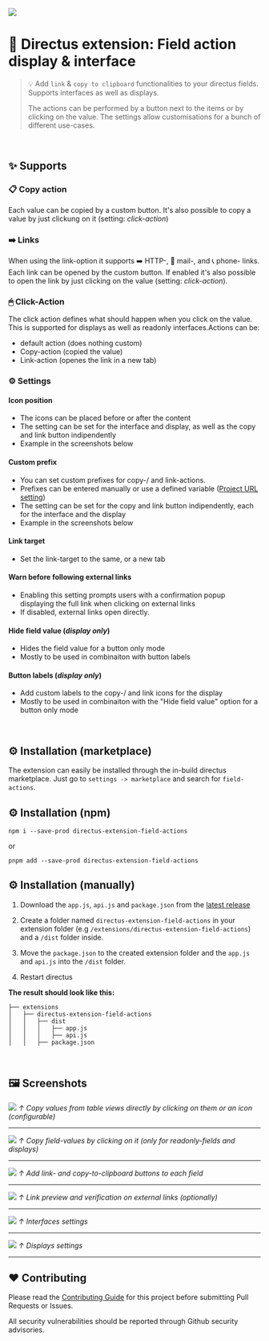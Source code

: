 ![](https://raw.githubusercontent.com/utomic-media/directus-extension-field-actions/main/docs/Directus-Extension-Field-Actions.png)

# 🐰 Directus extension: Field action display & interface

> 💡 Add `link` & `copy to clipboard` functionalities to your directus fields. Supports interfaces as well as displays.
>
> The actions can be performed by a button next to the items or by clicking on the value. The settings allow customisations for a bunch of different use-cases.

<br />

## ✨ Supports

### 📋 Copy action

Each value can be copied by a custom button. It's also possible to copy a value by just clickung on it (setting: *click-action*)

### ➡️ Links

When using the link-option it supports ➡️ HTTP-, 📧 mail-, and 📞 phone- links. Each link can be opened by the custom button. If enabled it's also possible to open the link by just clicking on the value (setting: *click-action*).

### 🖱 Click-Action

The click action defines what should happen when you click on the value. This is supported for displays as well as readonly interfaces.Actions can be:

* default action (does nothing custom)
* Copy-action (copied the value)
* Link-action (openes the link in a new tab)

### ⚙ Settings

#### Icon position

- The icons can be placed before or after the content
- The setting can be set for the interface and display, as well as the copy and link button indipendently
- Example in the screenshots below

#### Custom prefix

- You can set custom prefixes for copy-/ and link-actions.
- Prefixes can be entered manually or use a defined variable ([Project URL setting](https://docs.directus.io/configuration/project-settings.html#general))
- The setting can be set for the copy and link button indipendently, each for the interface and the display
- Example in the screenshots below

#### Link target

- Set the link-target to the same, or a new tab

#### Warn before following external links

- Enabling this setting prompts users with a confirmation popup displaying the full link when clicking on external links
- If disabled, external links open directly.

#### Hide field value (_display only_)

- Hides the field value for a button only mode
- Mostly to be used in combinaiton with button labels

#### Button labels (_display only_)

- Add custom labels to the copy-/ and link icons for the display
- Mostly to be used in combinaiton with the "Hide field value" option for a button only mode

<br />

## ⚙️ Installation (marketplace)

The extension can easily be installed through the in-build directus marketplace.
Just go to `settings -> marketplace` and search for `field-actions`.

## ⚙️ Installation (npm)

```
npm i --save-prod directus-extension-field-actions
```

or

```
pnpm add --save-prod directus-extension-field-actions
```

## ⚙️ Installation (manually)

1. Download the `app.js`, `api.js` and `package.json` from the [latest release](https://raw.githubusercontent.com/utomic-media/directus-extension-field-actions/releases)
2. Create a folder named `directus-extension-field-actions` in your extension folder (e.g  `/extensions/directus-extension-field-actions`) and a `/dist` folder inside.
3. Move the `package.json` to the created extension folder and the `app.js` and `api.js` into the `/dist` folder.

4. Restart directus

**The result should look like this:**
```
├── extensions
│   ├── directus-extension-field-actions
│   │   ├── dist
│   │   │   ├── app.js
│   │   │   ├── api.js
│   │   ├── package.json
```

<br />

## 🖼 Screenshots

![](https://raw.githubusercontent.com/utomic-media/directus-extension-field-actions/main/docs/screenshots/display-copy.png)
*↑ Copy values from table views directly by clicking on them or an icon (configurable)*

---

![](https://raw.githubusercontent.com/utomic-media/directus-extension-field-actions/main/docs/screenshots/item-copy-hover.png)
*↑ Copy field-values by clicking on it (only for readonly-fields and displays)*

---

![](https://raw.githubusercontent.com/utomic-media/directus-extension-field-actions/main/docs/screenshots/item-copy-button.png)
*↑ Add link- and copy-to-clipboard buttons to each field*

---

![](https://raw.githubusercontent.com/utomic-media/directus-extension-field-actions/main/docs/screenshots/follow-link-confirmation-detail.png)
*↑ Link preview and verification on external links (optionally)*

---

![](https://raw.githubusercontent.com/utomic-media/directus-extension-field-actions/main/docs/screenshots/interface-config-2023-03.png)
*↑ Interfaces settings*

---

![](https://raw.githubusercontent.com/utomic-media/directus-extension-field-actions/main/docs/screenshots/display-config-2023-03.png)
*↑ Displays settings*

---

## ❤️ Contributing

Please read the [Contributing Guide](./docs/CONTRIBUTING.md) for this project before submitting Pull Requests or Issues.

All security vulnerabilities should be reported through Github security advisories.
